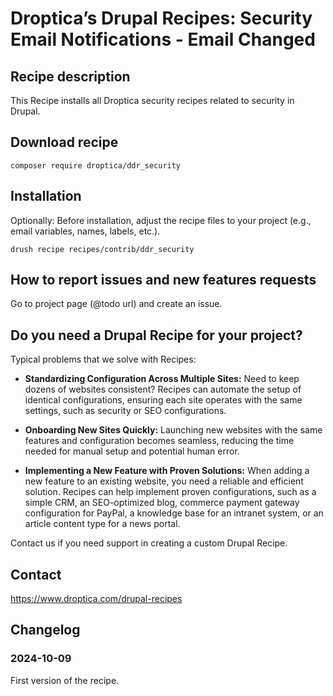 # Droptica’s Drupal Recipes: Security Email Notifications - Email Changed

## Recipe description

This Recipe installs all Droptica security recipes related to security in Drupal.


## Download recipe

```shell
composer require droptica/ddr_security
```

## Installation

Optionally: Before installation, adjust the recipe files to your project (e.g., email variables, names, labels, etc.).

```shell
drush recipe recipes/contrib/ddr_security
```

## How to report issues and new features requests

Go to project page (@todo url) and create an issue.

## Do you need a Drupal Recipe for your project?

Typical problems that we solve with Recipes:

* **Standardizing Configuration Across Multiple Sites:**
  Need to keep dozens of websites consistent? Recipes can automate the setup of identical configurations, ensuring each site operates with the same settings, such as security or SEO configurations.

* **Onboarding New Sites Quickly:**
  Launching new websites with the same features and configuration becomes seamless, reducing the time needed for manual setup and potential human error.

* **Implementing a New Feature with Proven Solutions:**
  When adding a new feature to an existing website, you need a reliable and efficient solution. Recipes can help implement proven configurations, such as a simple CRM, an SEO-optimized blog, commerce payment gateway configuration for PayPal, a knowledge base for an intranet system, or an article content type for a news portal.

Contact us if you need support in creating a custom Drupal Recipe.

## Contact

https://www.droptica.com/drupal-recipes


## Changelog

### 2024-10-09
First version of the recipe.
